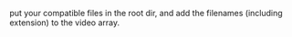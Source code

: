 put your compatible files in the root dir, and add the filenames (including extension) to the video array. 
